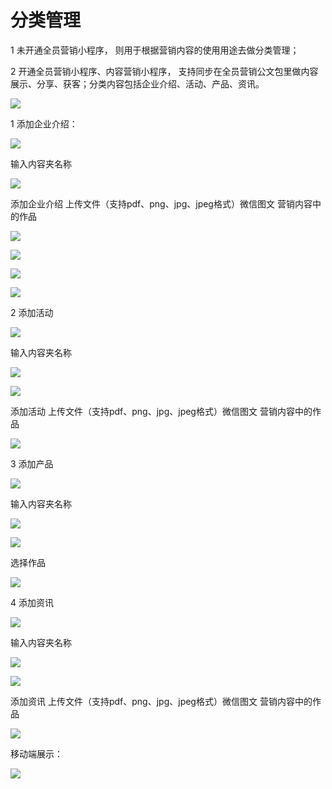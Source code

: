 # 分类管理

1 未开通全员营销小程序， 则用于根据营销内容的使用用途去做分类管理；

2 开通全员营销小程序、内容营销小程序， 支持同步在全员营销公文包里做内容展示、分享、获客；分类内容包括企业介绍、活动、产品、资讯。

![](../.gitbook/assets/image%20%28139%29.png)

1 添加企业介绍：

![](../.gitbook/assets/image%20%28231%29.png)

输入内容夹名称

![](../.gitbook/assets/image%20%28395%29.png)

添加企业介绍  上传文件（支持pdf、png、jpg、jpeg格式）微信图文 营销内容中的作品

![](../.gitbook/assets/image%20%28250%29.png)

![](../.gitbook/assets/image%20%28364%29.png)

![](../.gitbook/assets/image%20%28311%29.png)

![](../.gitbook/assets/image%20%28352%29.png)

2 添加活动

![](../.gitbook/assets/image%20%28383%29.png)

输入内容夹名称

![](../.gitbook/assets/image%20%28207%29.png)

![](../.gitbook/assets/image.png)

添加活动  上传文件（支持pdf、png、jpg、jpeg格式）微信图文 营销内容中的作品

![](../.gitbook/assets/image%20%285%29.png)

3 添加产品

![](../.gitbook/assets/image%20%28166%29.png)

输入内容夹名称

![](../.gitbook/assets/image%20%28398%29.png)

![](../.gitbook/assets/image%20%28224%29.png)

选择作品

![](../.gitbook/assets/image%20%2831%29.png)

4 添加资讯

![](../.gitbook/assets/image%20%28200%29.png)

输入内容夹名称

![](../.gitbook/assets/image%20%28237%29.png)

![](../.gitbook/assets/image%20%2821%29.png)

添加资讯  上传文件（支持pdf、png、jpg、jpeg格式）微信图文 营销内容中的作品

![](../.gitbook/assets/image%20%2866%29.png)

移动端展示：

![](../.gitbook/assets/image%20%28232%29.png)

